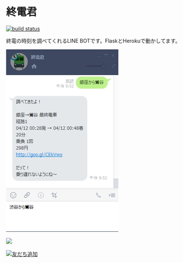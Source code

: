 # 終電君

[![build status](https://travis-ci.org/atsmin/linebot.svg?branch=master)](https://travis-ci.org/atsmin/linebot)

終電の時刻を調べてくれるLINE BOTです。FlaskとHerokuで動かしてます。

![画面キャプチャ](https://raw.githubusercontent.com/aminami1127/linebot/master/images/capture.jpg)

<img src="http://qr-official.line.me/L/xcLgJJ0r7Y.png">

<a href="https://line.me/R/ti/p/%40mcu4425y"><img height="36" border="0" alt="友だち追加" src="https://scdn.line-apps.com/n/line_add_friends/btn/ja.png"></a>
